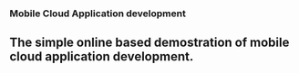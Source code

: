 ### Mobile Cloud Application development


## The simple online based demostration of mobile cloud application development.
